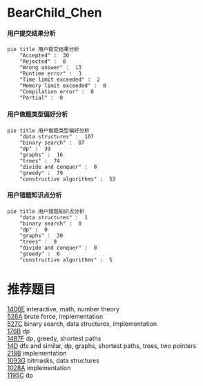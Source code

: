 # BearChild_Chen

<!-- tabs:start -->



#### **用户提交结果分析**

```mermaid
pie title 用户提交结果分析
    "Accepted" :  30
    "Rejected" :  0
    "Wrong answer" :  13
    "Runtime error" :  3
    "Time limit exceeded" :  2
    "Memory limit exceeded" :  0
    "Compilation error" :  0
    "Partial" :  0
```

#### **用户做题类型偏好分析**

```mermaid
pie title 用户做题类型偏好分析
    "data structures" :  107
    "binary search" :  87
    "dp" :  39
    "graphs" :  16
    "trees" :  74
    "divide and conquer" :  0
    "greedy" :  79
    "constructive algorithms" :  53
```
#### **用户错题知识点分析**

```mermaid
pie title 用户错题知识点分析
    "data structures" :  1
    "binary search" :  0
    "dp" :  0
    "graphs" :  30
    "trees" :  0
    "divide and conquer" :  0
    "greedy" :  6
    "constructive algorithms" :  5
```



<!-- tabs:end -->
# 推荐题目
[1406E](https://codeforces.com/contest/1406/problem/E)		interactive,
                        math,
                        number theory		  
[526A](https://codeforces.com/contest/526/problem/A)		brute force,
                        implementation		  
[527C](https://codeforces.com/contest/527/problem/C)		binary search,
                        data structures,
                        implementation		  
[176B](https://codeforces.com/contest/176/problem/B)		dp		  
[1487F](https://codeforces.com/contest/1487/problem/F)		dp,
                        greedy,
                        shortest paths		  
[14D](https://codeforces.com/contest/14/problem/D)		dfs and similar,
                        dp,
                        graphs,
                        shortest paths,
                        trees,
                        two pointers		  
[218B](https://codeforces.com/contest/218/problem/B)		implementation		  
[1093G](https://codeforces.com/contest/1093/problem/G)		bitmasks,
                        data structures		  
[1028A](https://codeforces.com/contest/1028/problem/A)		implementation		  
[1195C](https://codeforces.com/contest/1195/problem/C)		dp		  
